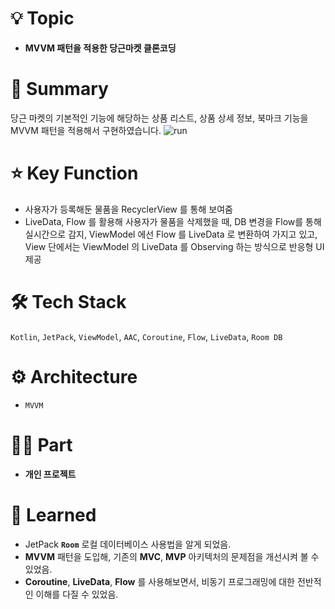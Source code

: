 # 💡 Topic

- **MVVM 패턴을 적용한 당근마켓 클론코딩**

# 📝 Summary

당근 마켓의 기본적인 기능에 해당하는 상품 리스트, 상품 상세 정보, 북마크 기능을 MVVM 패턴을 적용해서 구현하였습니다.
![run](https://github.com/kt2790/mvvm_carrot/assets/138543028/998608a0-8dc4-4784-b535-66a62da7677a)



# ⭐️ Key Function

- 사용자가 등록해둔 물품을 RecyclerView 를 통해 보여줌
- LiveData, Flow 를 활용해 사용자가 물품을 삭제했을 때, DB 변경을 Flow를 통해 실시간으로 감지, ViewModel 에선 Flow 를 LiveData 로 변환하여 가지고 있고, View 단에서는 ViewModel 의 LiveData 를 Observing 하는 방식으로 반응형 UI 제공

# 🛠 Tech Stack

`Kotlin`, `JetPack`, `ViewModel`, `AAC`, `Coroutine`, `Flow`, `LiveData`, `Room DB`

# ⚙️ Architecture

- `MVVM`

# 🤚🏻 Part

- **개인 프로젝트**

# 🤔 Learned

- JetPack **`Room`** 로컬 데이터베이스 사용법을 알게 되었음.
- **MVVM** 패턴을 도입해, 기존의 **MVC**, **MVP** 아키텍처의 문제점을 개선시켜 볼 수 있었음.
- **Coroutine**, **LiveData**, **Flow** 를 사용해보면서, 비동기 프로그래밍에 대한 전반적인 이해를 다질 수 있었음.
